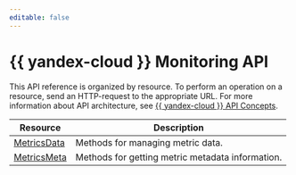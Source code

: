 ```yaml
---
editable: false
---
```


# {{ yandex-cloud }} Monitoring API
This API reference is organized by resource. To perform an operation on a resource, send an HTTP-request to the appropriate URL. For more information about API architecture, see [{{ yandex-cloud }} API Concepts](../../api-design-guide/index.yaml).

Resource | Description
--- | ---
[MetricsData](MetricsData/index.md) | Methods for managing metric data.
[MetricsMeta](MetricsMeta/index.md) | Methods for getting metric metadata information.